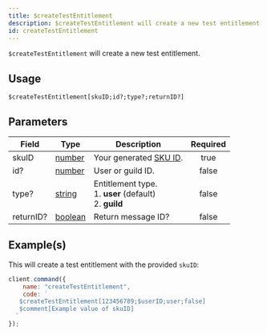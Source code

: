 ```yaml
---
title: $createTestEntitlement
description: $createTestEntitlement will create a new test entitlement
id: createTestEntitlement
---
```


`$createTestEntitlement` will create a new test entitlement.

## Usage

```aoi
$createTestEntitlement[skuID;id?;type?;returnID?]
```

## Parameters

| Field         | Type                                                                                                  | Description                                                                    | Required |
| ------------- | ----------------------------------------------------------------------------------------------------- | ------------------------------------------------------------------------------ | :------: |
| skuID         | [number](https://developer.mozilla.org/en-US/docs/Web/JavaScript/Reference/Global_Objects/Number)     | Your generated [SKU ID](https://discord.com/developers/docs/resources/sku).    |   true   |
| id?           | [number](https://developer.mozilla.org/en-US/docs/Web/JavaScript/Reference/Global_Objects/Number  )   | User or guild ID.                                                              |  false   |
| type?         | [string](https://developer.mozilla.org/en-US/docs/Web/JavaScript/Reference/Global_Objects/Number  )   | Entitlement type. <br /> 1. **user** (default) <br /> 2. **guild**             |  false   |
| returnID?     | [boolean](https://developer.mozilla.org/en-US/docs/Web/JavaScript/Reference/Global_Objects/Boolean  ) | Return message ID?                                                             |  false   |


## Example(s)

This will create a test entitlement with the provided `skuID`:

```javascript
client.command({
    name: "createTestEntitlement",
    code: `
   $createTestEntitlement[123456789;$userID;user;false] 
   $comment[Example value of skuID]
  `
});
```
